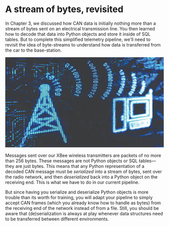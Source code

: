 # A stream of bytes, revisited

In Chapter 3, we discussed how CAN data is initially nothing more than
a stream of bytes sent on an electrical transmission line. You then
learned how to decode that data into Python objects and store it inside
of SQL tables. But to complete this simplified telemetry pipeline, we'll
need to revisit the idea of byte-streams to understand how data is
transferred from the car to the base-station.

![Bytes sent over a network](../../images/network-art.jpg)

Messages sent over our XBee wireless transmitters are packets of no more than
256 bytes. These messages are not Python objects or SQL tables—they are just
bytes. This means that any Python representation of a decoded CAN message must
be *serialized* into a stream of bytes, sent over the radio network, and then
*deserialized* back into a Python object on the receiving end. This is what we
have to do in our current pipeline.

But since having you serialize and deserialize Python objects is more trouble
than its worth for training, you will adapt your pipeline to simply accept CAN
frames (which you already know how to handle as bytes) from the receiving end
of the network instead of from a file. Still, you should be aware that
(de)serialization is always at play whenever data structures need to be transferred
between different environments.
